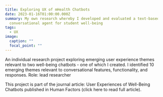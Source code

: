 ```yaml
---
title: Exploring UX of mHealth Chatbots
date: 2023-01-16T01:00:00.000Z
summary: My own research whereby I developed and evaluated a text-based SMS
  conversational agent for student well-being
tags:
  - UX
image:
  caption: ""
  focal_point: ""
---
```

An individual research project exploring emerging user experience themes relevant to two well-being chatbots - one of which I created. I identified 10 emerging themes relevant to conversational features, functionality, and responses.
Role: lead researcher

This project is part of the journal article: User Experiences of Well-Being Chatbots published in Human Factors (click here to read full article).